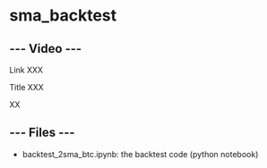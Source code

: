 # sma_backtest

--- Video ---
-------------

Link XXX

Title XXX

XX


--- Files ---
-------------

  * backtest_2sma_btc.ipynb: the backtest code (python notebook)
